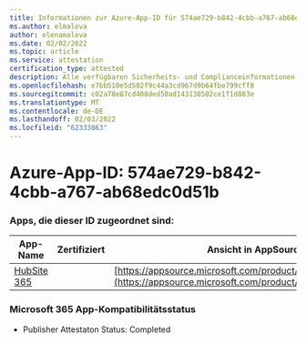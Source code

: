 ```yaml
---
title: Informationen zur Azure-App-ID für 574ae729-b842-4cbb-a767-ab68edc0d51b
ms.author: elmalova
author: elenamalova
ms.date: 02/02/2022
ms.topic: article
ms.service: attestation
certification_type: attested
description: Alle verfügbaren Sicherheits- und Complianceinformationen für 574ae729-b842-4cbb-a767-ab68edc0d51b.
ms.openlocfilehash: e7bb510e5d502f9c44a3cd967d9b64fbe799cff8
ms.sourcegitcommit: c02a78e87cd408ded50ad143138502ce1f1d883e
ms.translationtype: MT
ms.contentlocale: de-DE
ms.lasthandoff: 02/03/2022
ms.locfileid: "62333863"
---
```

# <a name="azure-app-id-574ae729-b842-4cbb-a767-ab68edc0d51b"></a>Azure-App-ID: 574ae729-b842-4cbb-a767-ab68edc0d51b


### <a name="apps-associated-with-this-id"></a>Apps, die dieser ID zugeordnet sind:
| **App-Name** | **Zertifiziert** | **Ansicht in AppSource** |
|--------------|---------------|-----------------------|
| [HubSite 365](https://docs.microsoft.com/microsoft-365-app-certification/forward/WA200003704) |  | [https://appsource.microsoft.com/product/office/WA200003704](https://appsource.microsoft.com/product/office/WA200003704) |

### <a name="microsoft-365-app-compliance-status"></a>Microsoft 365 App-Kompatibilitätsstatus
- Publisher Attestaton Status: Completed
